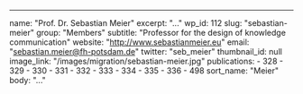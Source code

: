 ---
  name: "Prof. Dr. Sebastian Meier"
  excerpt: "..."
  wp_id: 112
  slug: "sebastian-meier"
  group: "Members"
  subtitle: "Professor for the design of knowledge communication"
  website: "http://www.sebastianmeier.eu"
  email: "sebastian.meier@fh-potsdam.de"
  twitter: "seb_meier"
  thumbnail_id: null
  image_link: "/images/migration/sebastian-meier.jpg"
  publications: 
    - 328
    - 329
    - 330
    - 331
    - 332
    - 333
    - 334
    - 335
    - 336
    - 498
  sort_name: "Meier"
  body: "..."
